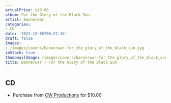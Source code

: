 ```yaml
---
actualPrice: $10.00
album: For the Glory of the Black Sun
artist: Bannerwar
categories:
- CD
date: '2022-12-05T06:27:16'
draft: false
images:
- /images/covers/bannerwar-for_the_glory_of_the_black_sun.jpg
inStock: true
thumbnailImage: /images/covers/bannerwar-for_the_glory_of_the_black_sun-thumb.jpg
title: Bannerwar - For the Glory of the Black Sun
---
```


## CD
* Purchase from [CW Productions](https://shop.cwproductions.net/products/bannerwar-for-the-glory-of-the-black-sun-cd) for $10.00
